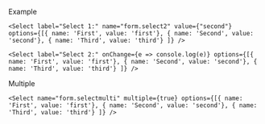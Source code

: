 Example

    <Select label="Select 1:" name="form.select2" value={"second"} options={[{ name: 'First', value: 'first'}, { name: 'Second', value: 'second'}, { name: 'Third', value: 'third'} ]} />

    <Select label="Select 2:" onChange={e => console.log(e)} options={[{ name: 'First', value: 'first'}, { name: 'Second', value: 'second'}, { name: 'Third', value: 'third'} ]} />

Multiple

    <Select name="form.selectmulti" multiple={true} options={[{ name: 'First', value: 'first'}, { name: 'Second', value: 'second'}, { name: 'Third', value: 'third'} ]} />
